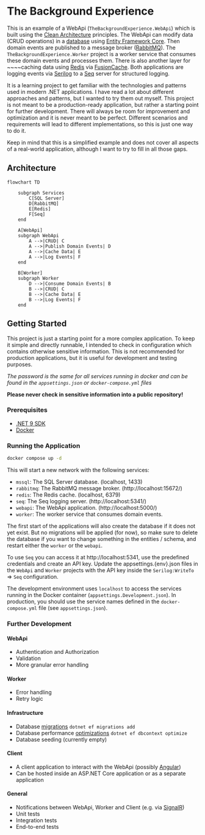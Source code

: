 # The Background Experience

This is an example of a WebApi (`TheBackgroundExperience.WebApi`) which is built using the [Clean Architecture](https://github.com/ardalis/CleanArchitecture) principles.
The WebApi can modify data (CRUD operations) in a [database](https://hub.docker.com/r/microsoft/mssql-server) using [Entity Framework Core](https://learn.microsoft.com/en-us/ef/core/).
Then domain events are published to a message broker ([RabbitMQ](https://www.rabbitmq.com/)).
The `TheBackgroundExperience.Worker` project is a worker service that consumes these domain events and processes them.
There is also another layer for ~~~~caching data using [Redis](https://hub.docker.com/_/redis) via [FusionCache](https://github.com/ZiggyCreatures/FusionCache).
Both applications are logging events via [Serilog](https://serilog.net/) to a [Seq](https://datalust.co/seq) server for structured logging.

It is a learning project to get familiar with the technologies and patterns used in modern .NET applications.
I have read a lot about different approaches and patterns, but I wanted to try them out myself.
This project is not meant to be a production-ready application, but rather a starting point for further development.
There will always be room for improvement and optimization and it is never meant to be perfect.
Different scenarios and requirements will lead to different implementations, so this is just one way to do it.

Keep in mind that this is a simplified example and does not cover all aspects of a real-world application, 
although I want to try to fill in all those gaps.

## Architecture

```mermaid
flowchart TD

    subgraph Services 
        C[SQL Server]
        D[RabbitMQ]
        E[Redis]
        F[Seq]
    end

    A[WebApi]
    subgraph WebApi
        A -->|CRUD| C
        A -->|Publish Domain Events| D
        A -->|Cache Data| E
        A -->|Log Events| F
    end

    B[Worker]
    subgraph Worker
        D -->|Consume Domain Events| B
        B -->|CRUD| C
        B -->|Cache Data| E
        B -->|Log Events| F
    end
```

## Getting Started

This project is just a starting point for a more complex application.
To keep it simple and directly runnable, I intended to check in configuration which contains otherwise sensitive information.
This is not recommended for production applications, but it is useful for development and testing purposes.

_The password is the same for all services running in docker and can be found in the `appsettings.json` or `docker-compose.yml` files_

**Please never check in sensitive information into a public repository!**

### Prerequisites

- [.NET 9 SDK](https://dotnet.microsoft.com/download/dotnet/9.0)
- [Docker](https://www.docker.com/get-started)

### Running the Application

```bash
docker compose up -d
```

This will start a new network with the following services:
  - `mssql`: The SQL Server database. (localhost, 1433)
  - `rabbitmq`: The RabbitMQ message broker. (http://localhost:15672/)
  - `redis`: The Redis cache. (localhost, 6379)
  - `seq`: The Seq logging server. (http://localhost:5341/)
  - `webapi`: The WebApi application. (http://localhost:5000/)
  - `worker`: The worker service that consumes domain events. 

The first start of the applications will also create the database if it does not yet exist.
But no migrations will be applied (for now), so make sure to delete the database if you want to change something in the entities / schema, and restart either the `worker` or the `webapi`.

To use `Seq` you can access it at http://localhost:5341, use the predefined credentials and create an API key.
Update the appsettings.{env}.json files in the `WebApi` and `Worker` projects with the API key inside the `Serilog:WriteTo` => `Seq` configuration.

The development environment uses `localhost` to access the services running in the Docker container (`appsettings.Development.json`).
In production, you should use the service names defined in the `docker-compose.yml` file (see `appsettings.json`).

### Further Development

#### WebApi

- Authentication and Authorization
- Validation
- More granular error handling

#### Worker

- Error handling
- Retry logic

#### Infrastructure

- Database [migrations](https://learn.microsoft.com/en-us/ef/core/cli/dotnet#dotnet-ef-migrations-add) `dotnet ef migrations add`
- Database performance [optimizations](https://learn.microsoft.com/en-us/ef/core/cli/dotnet#dotnet-ef-dbcontext-optimize) `dotnet ef dbcontext optimize`
- Database seeding (currently empty)

#### Client

- A client application to interact with the WebApi (possibly [Angular](https://angular.dev/))
- Can be hosted inside an ASP.NET Core application or as a separate application

#### General

- Notifications between WebApi, Worker and Client (e.g. via [SignalR](https://dotnet.microsoft.com/en-us/apps/aspnet/signalr))
- Unit tests
- Integration tests
- End-to-end tests